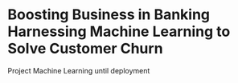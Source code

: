 # Boosting Business in Banking Harnessing Machine Learning to Solve Customer Churn
Project Machine Learning until deployment
